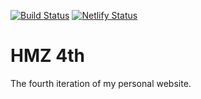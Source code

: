 [![Build Status](https://dev.azure.com/Hamzialsheikh/HMZ%204th/_apis/build/status/hmz777.HMZ4th?branchName=master)](https://dev.azure.com/Hamzialsheikh/HMZ%204th/_build/latest?definitionId=3&branchName=master)
[![Netlify Status](https://api.netlify.com/api/v1/badges/24e1eba5-8287-4b2c-a208-486d11e3f35a/deploy-status)](https://app.netlify.com/sites/hmz/deploys)
# HMZ 4th
The fourth iteration of my personal website.
